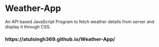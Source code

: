 # Weather-App

An API based JavaScript Program to fetch weather details from server and display it through CSS.

<h3> https://atulsingh369.github.io/Weather-App/ </h3>
